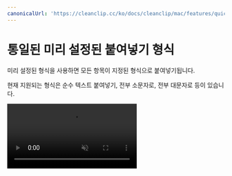 ```yaml
---
canonicalUrl: 'https://cleanclip.cc/ko/docs/cleanclip/mac/features/quickmenu-format-preset'
---
```


# 통일된 미리 설정된 붙여넣기 형식

미리 설정된 형식을 사용하면 모든 항목이 지정된 형식으로 붙여넣기됩니다.

현재 지원되는 형식은 순수 텍스트 붙여넣기, 전부 소문자로, 전부 대문자로 등이 있습니다.

<video autoplay muted loop>
    <source src="/videos/quickmenu-format-preset.mp4" type="video/mp4">
    <iframe src="/videos/quickmenu-format-preset.mp4" scrolling="no" border="0" frameborder="0" allow="autoplay; encrypted-media" allowfullscreen></iframe>
</video>